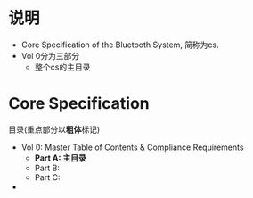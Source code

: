 # 说明

* Core Specification of the Bluetooth System, 简称为cs.
* Vol 0分为三部分
  * 整个cs的主目录

# Core Specification

目录(重点部分以**粗体**标记)

* Vol 0: Master Table of Contents & Compliance Requirements
  * **Part A: 主目录**
  * Part B: 
  * Part C: 
* 

